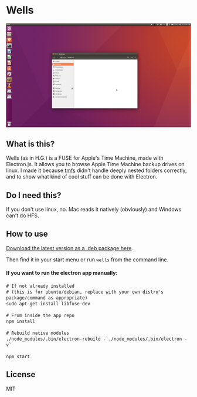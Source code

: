 # Wells

![Wells Screenshot](/docs/anim.gif?raw=true "Wells Screenshot")

## What is this?

Wells (as in H.G.) is a FUSE for Apple's Time Machine, made with Electron.js. It allows you to browse Apple Time Machine backup drives on linux. I made it because [tmfs](http://manpages.ubuntu.com/manpages/saucy/man1/tmfs.1.html) didn't handle deeply nested folders correctly, and to show what kind of cool stuff can be done with Electron.

## Do I need this?

If you don't use linux, no. Mac reads it natively (obviously) and Windows can't do HFS.

## How to use

[Download the latest version as a .deb package here](https://geiger.alabastertech.com/applications/MCuf4OSTJJ/wells).

Then find it in your start menu or run `wells` from the command line.



#### If you want to run the electron app manually:

```
# If not already installed
# (this is for ubuntu/debian, replace with your own distro's package/command as appropriate)
sudo apt-get install libfuse-dev

# From inside the app repo
npm install

# Rebuild native modules
./node_modules/.bin/electron-rebuild -`./node_modules/.bin/electron -v`

npm start
```

## License

MIT
